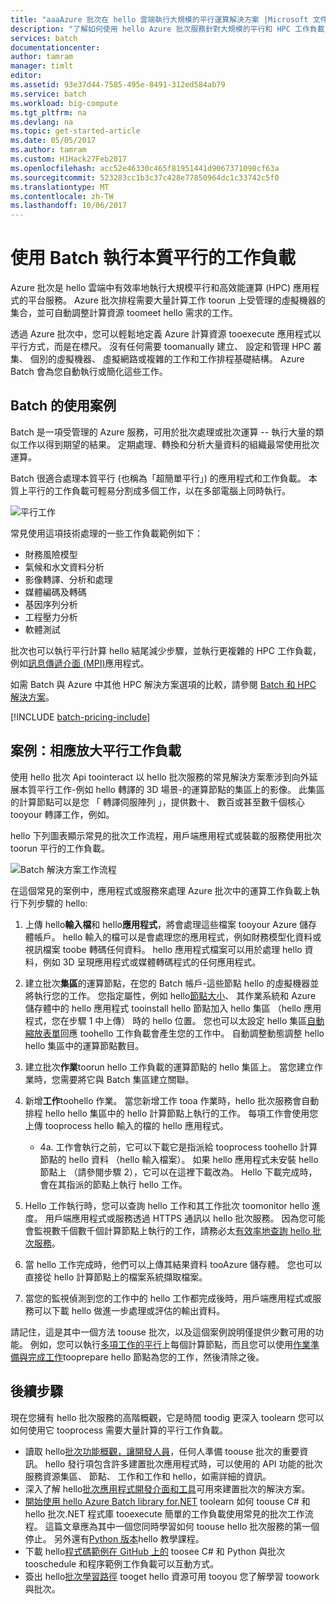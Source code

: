 ```yaml
---
title: "aaaAzure 批次在 hello 雲端執行大規模的平行運算解決方案 |Microsoft 文件"
description: "了解如何使用 hello Azure 批次服務針對大規模的平行和 HPC 工作負載"
services: batch
documentationcenter: 
author: tamram
manager: timlt
editor: 
ms.assetid: 93e37d44-7585-495e-8491-312ed584ab79
ms.service: batch
ms.workload: big-compute
ms.tgt_pltfrm: na
ms.devlang: na
ms.topic: get-started-article
ms.date: 05/05/2017
ms.author: tamram
ms.custom: H1Hack27Feb2017
ms.openlocfilehash: acc52e46330c465f81951441d9067371098cf63a
ms.sourcegitcommit: 523283cc1b3c37c428e77850964dc1c33742c5f0
ms.translationtype: MT
ms.contentlocale: zh-TW
ms.lasthandoff: 10/06/2017
---
```

# <a name="run-intrinsically-parallel-workloads-with-batch"></a>使用 Batch 執行本質平行的工作負載

Azure 批次是 hello 雲端中有效率地執行大規模平行和高效能運算 (HPC) 應用程式的平台服務。 Azure 批次排程需要大量計算工作 toorun 上受管理的虛擬機器的集合，並可自動調整計算資源 toomeet hello 需求的工作。

透過 Azure 批次中，您可以輕鬆地定義 Azure 計算資源 tooexecute 應用程式以平行方式，而是在標尺。 沒有任何需要 toomanually 建立、 設定和管理 HPC 叢集、 個別的虛擬機器、 虛擬網路或複雜的工作和工作排程基礎結構。 Azure Batch 會為您自動執行或簡化這些工作。

## <a name="use-cases-for-batch"></a>Batch 的使用案例
Batch 是一項受管理的 Azure 服務，可用於批次處理或批次運算 -- 執行大量的類似工作以得到期望的結果。 定期處理、轉換和分析大量資料的組織最常使用批次運算。

Batch 很適合處理本質平行 (也稱為「超簡單平行」) 的應用程式和工作負載。 本質上平行的工作負載可輕易分割成多個工作，以在多部電腦上同時執行。

![平行工作][1]<br/>

常見使用這項技術處理的一些工作負載範例如下：

* 財務風險模型
* 氣候和水文資料分析
* 影像轉譯、分析和處理
* 媒體編碼及轉碼
* 基因序列分析
* 工程壓力分析
* 軟體測試

批次也可以執行平行計算 hello 結尾減少步驟，並執行更複雜的 HPC 工作負載，例如[訊息傳遞介面 (MPI)](batch-mpi.md)應用程式。

如需 Batch 與 Azure 中其他 HPC 解決方案選項的比較，請參閱 [Batch 和 HPC 解決方案](batch-hpc-solutions.md)。

[!INCLUDE [batch-pricing-include](../../includes/batch-pricing-include.md)]

## <a name="scenario-scale-out-a-parallel-workload"></a>案例：相應放大平行工作負載
使用 hello 批次 Api toointeract 以 hello 批次服務的常見解決方案牽涉到向外延展本質平行工作-例如 hello 轉譯的 3D 場景-的運算節點的集區上的影像。 此集區的計算節點可以是您 「 轉譯伺服陣列 」，提供數十、 數百或甚至數千個核心 tooyour 轉譯工作，例如。

hello 下列圖表顯示常見的批次工作流程，用戶端應用程式或裝載的服務使用批次 toorun 平行的工作負載。

![Batch 解決方案工作流程][2]

在這個常見的案例中，應用程式或服務來處理 Azure 批次中的運算工作負載上執行下列步驟的 hello:

1. 上傳 hello**輸入檔**和 hello**應用程式**，將會處理這些檔案 tooyour Azure 儲存體帳戶。 hello 輸入的檔可以是會處理您的應用程式，例如財務模型化資料或視訊檔案 toobe 轉碼任何資料。 hello 應用程式檔案可以用於處理 hello 資料，例如 3D 呈現應用程式或媒體轉碼程式的任何應用程式。
2. 建立批次**集區**的運算節點，在您的 Batch 帳戶-這些節點 hello 的虛擬機器並將執行您的工作。 您指定屬性，例如 hello[節點大小](../cloud-services/cloud-services-sizes-specs.md)、 其作業系統和 Azure 儲存體中的 hello 應用程式 tooinstall hello 節點加入 hello 集區 （hello 應用程式，您在步驟 1 中上傳） 時的 hello 位置。 您也可以太設定 hello 集區[自動縮放表單](batch-automatic-scaling.md)回應 toohello 工作負載會產生您的工作中。 自動調整動態調整 hello hello 集區中的運算節點數目。
3. 建立批次**作業**toorun hello 工作負載的運算節點的 hello 集區上。 當您建立作業時，您需要將它與 Batch 集區建立關聯。
4. 新增**工作**toohello 作業。 當您新增工作 tooa 作業時，hello 批次服務會自動排程 hello hello 集區中的 hello 計算節點上執行的工作。 每項工作會使用您上傳 tooprocess hello 輸入的檔的 hello 應用程式。
   
   * 4a. 工作會執行之前，它可以下載它是指派給 tooprocess toohello 計算節點的 hello 資料 （hello 輸入檔案）。 如果 hello 應用程式未安裝 hello 節點上 （請參閱步驟 2），它可以在這裡下載改為。 Hello 下載完成時，會在其指派的節點上執行 hello 工作。
5. Hello 工作執行時，您可以查詢 hello 工作和其工作批次 toomonitor hello 進度。 用戶端應用程式或服務透過 HTTPS 通訊以 hello 批次服務。 因為您可能會監視數千個數千個計算節點上執行的工作，請務必太[有效率地查詢 hello 批次服務](batch-efficient-list-queries.md)。
6. 當 hello 工作完成時，他們可以上傳其結果資料 tooAzure 儲存體。 您也可以直接從 hello 計算節點上的檔案系統擷取檔案。
7. 當您的監視偵測到您的工作中的 hello 工作都完成後時，用戶端應用程式或服務可以下載 hello 做進一步處理或評估的輸出資料。

請記住，這是其中一個方法 toouse 批次，以及這個案例說明僅提供少數可用的功能。 例如，您可以執行[多項工作的平行](batch-parallel-node-tasks.md)上每個計算節點，而且您可以使用[作業準備與完成工作](batch-job-prep-release.md)tooprepare hello 節點為您的工作，然後清除之後。

## <a name="next-steps"></a>後續步驟
現在您擁有 hello 批次服務的高階概觀，它是時間 toodig 更深入 toolearn 您可以如何使用它 tooprocess 需要大量計算的平行工作負載。

* 讀取 hello[批次功能概觀，讓開發人員](batch-api-basics.md)，任何人準備 toouse 批次的重要資訊。 hello 發行項包含許多建置批次應用程式時，可以使用的 API 功能的批次服務資源集區、 節點、 工作和工作和 hello，如需詳細的資訊。
* 深入了解 hello[批次應用程式開發介面和工具](batch-apis-tools.md)可用來建置批次的解決方案。
* [開始使用 hello Azure Batch library for.NET](batch-dotnet-get-started.md) toolearn 如何 toouse C# 和 hello 批次.NET 程式庫 tooexecute 簡單的工作負載使用常見的批次工作流程。 這篇文章應為其中一個您同時學習如何 toouse hello 批次服務的第一個停止。 另外還有[Python 版本](batch-python-tutorial.md)hello 教學課程。
* 下載 hello[程式碼範例在 GitHub 上的][ github_samples] toosee C# 和 Python 與批次 tooschedule 和程序範例工作負載可以互動方式。
* 簽出 hello[批次學習路徑][ learning_path] tooget hello 資源可用 tooyou 您了解學習 toowork 與批次。


[github_samples]: https://github.com/Azure/azure-batch-samples
[learning_path]: https://azure.microsoft.com/documentation/learning-paths/batch/

[1]: ./media/batch-technical-overview/tech_overview_01.png
[2]: ./media/batch-technical-overview/tech_overview_02.png
